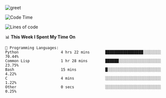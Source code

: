 ![greet](https://user-images.githubusercontent.com/44234583/146624354-9d461392-3676-4e7a-b12f-debc7319f53b.gif)

<!--START_SECTION:waka-->
![Code Time](http://img.shields.io/badge/Code%20Time-278%20hrs%2033%20mins-blue)

![Lines of code](https://img.shields.io/badge/From%20Hello%20World%20I%27ve%20Written-368%20Thousand%20lines%20of%20code-blue)

📊 **This Week I Spent My Time On** 

```text
💬 Programming Languages: 
Python                   4 hrs 22 mins       █████████████████░░░░░░░░   70.44% 
Common Lisp              1 hr 28 mins        ██████░░░░░░░░░░░░░░░░░░░   23.75% 
Bash                     15 mins             █░░░░░░░░░░░░░░░░░░░░░░░░   4.22% 
C                        4 mins              ░░░░░░░░░░░░░░░░░░░░░░░░░   1.22% 
Other                    0 secs              ░░░░░░░░░░░░░░░░░░░░░░░░░   0.25%

```


<!--END_SECTION:waka-->
